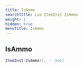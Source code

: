 ```yaml
---
title: IsAmmo
searchTitle: Lua ItemInst IsAmmo
weight: 1
hidden: true
menuTitle: IsAmmo
---
```

## IsAmmo
```lua
ItemInst:IsAmmo(); -- bool
```